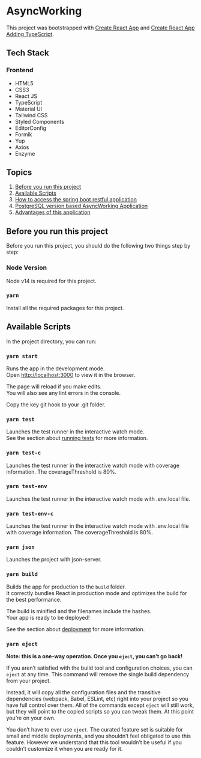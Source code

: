 # AsyncWorking

This project was bootstrapped with
[Create React App](https://github.com/facebook/create-react-app) and
[Create React App Adding TypeScript](https://create-react-app.dev/docs/adding-typescript/).

## Tech Stack

### Frontend

- HTML5
- CSS3
- React JS
- TypeScript
- Material UI
- Tailwind CSS
- Styled Components
- EditorConfig
- Formik
- Yup
- Axios
- Enzyme

## Topics

1. [Before you run this project](#Before-you-run-this-project)
2. [Available Scripts](#Available-Scripts)
3. [How to access the spring boot restful application](#How-to-access-the-spring-boot-restful-application)
4. [PostgreSQL version based AsyncWorking Application](#PostgreSQL-version-based-Tic-Tac-Toe-Application)
5. [Advantages of this application](#Advantages-of-this-application)

## Before you run this project

Before you run this project, you should do the following two things step by step:

### Node Version
Node v14 is required for this project.

### `yarn`

Install all the required packages for this project.

## Available Scripts

In the project directory, you can run:

### `yarn start`

Runs the app in the development mode.\
Open [http://localhost:3000](http://localhost:3000) to view it in the browser.

The page will reload if you make edits.\
You will also see any lint errors in the console.

Copy the key git hook to your .git folder.

### `yarn test`

Launches the test runner in the interactive watch mode.\
See the section about [running tests](https://facebook.github.io/create-react-app/docs/running-tests) for more information.

### `yarn test-c`

Launches the test runner in the interactive watch mode with coverage information. The coverageThreshold is 80%.

### `yarn test-env`

Launches the test runner in the interactive watch mode with .env.local file.

### `yarn test-env-c`

Launches the test runner in the interactive watch mode with .env.local file with coverage information. The coverageThreshold is 80%.

### `yarn json`

Launches the project with json-server.

### `yarn build`

Builds the app for production to the `build` folder.\
It correctly bundles React in production mode and optimizes the build for the best performance.

The build is minified and the filenames include the hashes.\
Your app is ready to be deployed!

See the section about [deployment](https://facebook.github.io/create-react-app/docs/deployment) for more information.

### `yarn eject`

**Note: this is a one-way operation. Once you `eject`, you can’t go back!**

If you aren’t satisfied with the build tool and configuration choices, you can `eject` at any time. This command will remove the single build dependency from your project.

Instead, it will copy all the configuration files and the transitive dependencies (webpack, Babel, ESLint, etc) right into your project so you have full control over them. All of the commands except `eject` will still work, but they will point to the copied scripts so you can tweak them. At this point you’re on your own.

You don’t have to ever use `eject`. The curated feature set is suitable for small and middle deployments, and you shouldn’t feel obligated to use this feature. However we understand that this tool wouldn’t be useful if you couldn’t customize it when you are ready for it.

